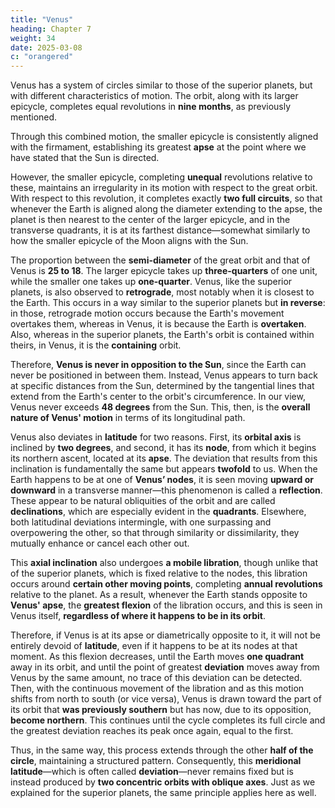 ```yaml
---
title: "Venus"
heading: Chapter 7
weight: 34
date: 2025-03-08
c: "orangered"
---
```




Venus has a system of circles similar to those of the superior planets, but with different characteristics of motion. The orbit, along with its larger epicycle, completes equal revolutions in **nine months**, as previously mentioned. 

Through this combined motion, the smaller epicycle is consistently aligned with the firmament, establishing its greatest **apse** at the point where we have stated that the Sun is directed.  

However, the smaller epicycle, completing **unequal** revolutions relative to these, maintains an irregularity in its motion with respect to the great orbit. With respect to this revolution, it completes exactly **two full circuits**, so that whenever the Earth is aligned along the diameter extending to the apse, the planet is then nearest to the center of the larger epicycle, and in the transverse quadrants, it is at its farthest distance—somewhat similarly to how the smaller epicycle of the Moon aligns with the Sun.  

The proportion between the **semi-diameter** of the great orbit and that of Venus is **25 to 18**. The larger epicycle takes up **three-quarters** of one unit, while the smaller one takes up **one-quarter**. Venus, like the superior planets, is also observed to **retrograde**, most notably when it is closest to the Earth. This occurs in a way similar to the superior planets but **in reverse**: in those, retrograde motion occurs because the Earth's movement overtakes them, whereas in Venus, it is because the Earth is **overtaken**. Also, whereas in the superior planets, the Earth's orbit is contained within theirs, in Venus, it is the **containing** orbit.  

Therefore, **Venus is never in opposition to the Sun**, since the Earth can never be positioned in between them. Instead, Venus appears to turn back at specific distances from the Sun, determined by the tangential lines that extend from the Earth's center to the orbit's circumference. In our view, Venus never exceeds **48 degrees** from the Sun. This, then, is the **overall nature of Venus' motion** in terms of its longitudinal path.  

Venus also deviates in **latitude** for two reasons. First, its **orbital axis** is inclined by **two degrees**, and second, it has its **node**, from which it begins its northern ascent, located at its **apse**. The deviation that results from this inclination is fundamentally the same but appears **twofold** to us. When the Earth happens to be at one of **Venus’ nodes**, it is seen moving **upward or downward** in a transverse manner—this phenomenon is called a **reflection**. These appear to be natural obliquities of the orbit and are called **declinations**, which are especially evident in the **quadrants**. Elsewhere, both latitudinal deviations intermingle, with one surpassing and overpowering the other, so that through similarity or dissimilarity, they mutually enhance or cancel each other out.  

This **axial inclination** also undergoes **a mobile libration**, though unlike that of the superior planets, which is fixed relative to the nodes, this libration occurs around **certain other moving points**, completing **annual revolutions** relative to the planet. As a result, whenever the Earth stands opposite to **Venus' apse**, the **greatest flexion** of the libration occurs, and this is seen in Venus itself, **regardless of where it happens to be in its orbit**.  

Therefore, if Venus is at its apse or diametrically opposite to it, it will not be entirely devoid of **latitude**, even if it happens to be at its nodes at that moment. As this flexion decreases, until the Earth moves **one quadrant** away in its orbit, and until the point of greatest **deviation** moves away from Venus by the same amount, no trace of this deviation can be detected. Then, with the continuous movement of the libration and as this motion shifts from north to south (or vice versa), Venus is drawn toward the part of its orbit that **was previously southern** but has now, due to its opposition, **become northern**. This continues until the cycle completes its full circle and the greatest deviation reaches its peak once again, equal to the first.  

Thus, in the same way, this process extends through the other **half of the circle**, maintaining a structured pattern. Consequently, this **meridional latitude**—which is often called **deviation**—never remains fixed but is instead produced by **two concentric orbits with oblique axes**. Just as we explained for the superior planets, the same principle applies here as well.

